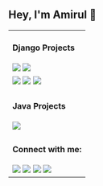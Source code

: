 ## Hey, I'm Amirul 👋

<!--
![a](https://user-images.githubusercontent.com/35567854/89175621-eb2cea00-d5a9-11ea-8c1e-17cbd736b526.png)

<table>
     <tr>
          <th>Follow Me:</th>
          <th><a href="https://amirulislam.zeet.app/" target="_blank"><img alt="me on web" src="https://github.com/shiningflash/shiningflash/blob/master/images/www.svg" title="me on web" width="30" height="30" /></a></th>
          <th><a href="mailto:amirulislamalmamun@gmail.com" target="_blank"><img alt="Gmail" src="https://github.com/shiningflash/shiningflash/blob/master/images/google-gmail.svg" title="Email" width="30" height="30" /></a></th>
          <th><a href="https://github.com/shiningflash" target="_blank"><img alt="GitHub" title="GitHub" height="30" width="30" src="https://github.com/shiningflash/shiningflash/blob/master/images/github.svg"></a></th>
          <th><a href="https://github.com/shiningflash/shiningflash/blob/master/images/Resume_Amirul_Islam.pdf" target="_blank"><img alt="CV" title="Resume" height="30" width="30" src="https://github.com/shiningflash/shiningflash/blob/master/images/cv.svg"></a></th>
          <th><a href="https://www.linkedin.com/in/amirulislamalmamun/" target="_blank"><img alt="LinkedIn" title="LinkedIn" height="30" width="30" src="https://github.com/shiningflash/shiningflash/blob/master/images/linkedin.svg"></a></th>
          <th><a href="https://www.facebook.com/shiningflaash" target="_blank"><img alt="Facebook" title="Facebook" height="30" width="30" src="https://github.com/shiningflash/shiningflash/blob/master/images/facebook.svg"></a></th>
          <th><a href="https://twitter.com/_shiningflash" target="_blank"><img alt="Twitter" title="Twitter" height="30" width="30" src="https://github.com/shiningflash/shiningflash/blob/master/images/twitter.svg"></a></th>
    </tr>
</table>

-->

<!-- <img src ="https://gpvc.arturio.dev/shiningflash"> -->

<table>
    <tr>
    <td>
      <h4> Django Projects </h4>
      <a href="https://github.com/shiningflash/elasticsearch-django"><img src ="https://img.shields.io/badge/elastic%20search%20using%20django-%23.svg?&style=for-the-badge&logo=www&logoColor=white%22&color=black"></a>
      <a href="https://github.com/shiningflash/SFAC-Backend"><img src="https://img.shields.io/badge/project%20using%20drf-%23.svg?&style=for-the-badge&logo=www&logoColor=white%22&color=black"/></a>
      </td>
   </tr>
   <tr>
     <td>
      <a href="https://github.com/shiningflash/django-boilerplate"><img src ="https://img.shields.io/badge/django%20boilerplate-%23.svg?&style=for-the-badge&logo=www&logoColor=white%22&color=black"></a>
      <a href="https://github.com/shiningflash/FA_Online_Shop"><img src="https://img.shields.io/badge/FA%20Online%20Shop-%23.svg?&style=for-the-badge&logo=www&logoColor=white%22&color=black" /></a>
      <a href="https://github.com/shiningflash/Django"><img src="https://img.shields.io/badge/others-%23.svg?&style=for-the-badge&logo=www&logoColor=white%22&color=red" /></a>
    </td>
   </tr>
   
   
   <tr>
    <td>
      <h4> Java Projects </h4>
      <a href="https://github.com/shiningflash/Sorting-Algorithm-Visualization"><img src ="https://img.shields.io/badge/sorting%20algorithm%20visualization-%23.svg?&style=for-the-badge&logo=www&logoColor=white%22&color=black"></a>
      </td>
   </tr>
   
   
   <tr>
    <td>
      <h4>Connect with me:</h4>
      <a href="mailto:amirulislamalmamun@gmail.com"><img src ="https://img.shields.io/badge/email-%23.svg?&style=for-the-badge&logo=www&logoColor=white%22&color=critical"></a>
      <a href="https://amirulislam.zeet.app/"><img src ="https://img.shields.io/badge/website-%23.svg?&style=for-the-badge&logo=www&logoColor=white%22&color=black"></a>
      <a href="https://twitter.com/_shiningflash"><img src="https://img.shields.io/badge/twitter-%231DA1F2.svg?&style=for-the-badge&logo=twitter&logoColor=white&color=blue" /></a>
      <a href="https://www.linkedin.com/in/amirulislamalmamun/"><img src="https://img.shields.io/badge/linkedin-%2312100E.svg?&style=for-the-badge&logo=linkedin&logoColor=white&color=informational" /></a>
    </td>
    </tr>
</table>
